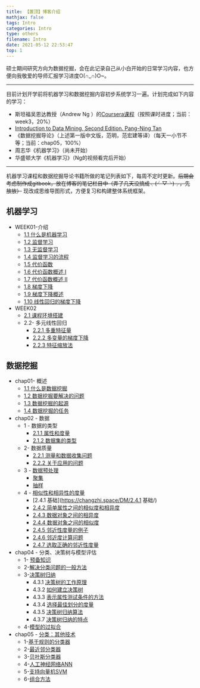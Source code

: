 ```yaml
---
title: 【置顶】博客介绍
mathjax: false
tags: Intro
categories: Intro
type: others
filename: Intro
date: 2021-05-12 22:53:47
top: 1
---
```

硕士期间研究方向为数据挖掘，会在此记录自己从小白开始的日常学习内容，也方便向我敬爱的导师汇报学习进度O(∩_∩)O~。

---



目前计划开学前将机器学习和数据挖掘内容初步系统学习一遍。计划完成如下内容的学习：

- 斯坦福吴恩达教授（Andrew Ng ）的[Coursera课程](https://www.coursera.org/learn/machine-learning/home/welcome)（按照课时进度；当前：week3，20%）
- [Introduction to Data Mining, Second Edition. Pang-Ning Tan](https://book.douban.com/subject/20056013/)
- 《数据挖掘导论》（上述第一版中文版，范明，范宏建等译）（每天一小节不等；当前：chap05，100%）
- 周志华《机器学习》（尚未开始）
- 华盛顿大学《机器学习》（Ng的视频看完后开始）

---

<!--more -->

机器学习课程和数据挖掘导论书籍所做的笔记列表如下，每周不定时更新。~~后期会考虑制作成gitbook，放在博客的笔记栏目中（弄了几天没搞成╮(╯▽╰)╭，先放放）~~ 现改成思维导图形式，方便复习和构建整体系统框架。

## 机器学习

- WEEK01-介绍
  - [1.1 什么是机器学习](https://changzhi.space/ML/What%20is%20Machine%20Learning/)
  - [1.2 监督学习](https://changzhi.space/ML/Supervised%20Learning/)
  - [1.3 无监督学习](https://changzhi.space/ML/Unsupervised%20Learning/)
  - [1.4 监督学习的流程](https://changzhi.space/ML/Model%20Representation/)
  - [1.5 代价函数](https://changzhi.space/ML/Cost%20Function%20Intuition%20I/)
  - [1.6 代价函数概述 I](https://changzhi.space/ML/Cost%20Function/)
  - [1.7 代价函数概述 II](https://changzhi.space/ML/Cost%20Function%20Intuition%20II/)
  - [1.8 梯度下降](https://changzhi.space/ML/Gradient%20Descent/)
  - [1.9 梯度下降概述](https://changzhi.space/ML/Gradient%20Descent%20Intuition/)
  - [1.10 线性回归的梯度下降](https://changzhi.space/ML/Gradient%20Descent%20For%20Linear%20Regression/)
- WEEK02
  - [2.1 课程环境搭建](https://changzhi.space/ML/环境搭建/)
  - 2.2- 多元线性回归
    - [2.2.1 多重特征量](https://changzhi.space/ML/多重特征量)
    - [2.2.2 多变量的梯度下降](https://changzhi.space/ML/多变量的梯度下降/)
    - [2.2.3 特征缩放法](https://changzhi.space/ML/特征缩放法)

## 数据挖掘

- chap01- 概述
  - [1.1 什么是数据挖掘](https://changzhi.space/DM/什么是数据挖掘/)
  - [1.2 数据挖掘要解决的问题](https://changzhi.space/DM/数据挖掘要解决的问题)
  - [1.3 数据挖掘的起源](https://changzhi.space/DM/数据挖掘的起源/)
  - [1.4 数据挖掘的任务](https://changzhi.space/DM/数据挖掘的任务/)
- chap02 - 数据
  - 1 - 数据的类型
    - [2.1.1 属性和度量](https://changzhi.space/DM/属性和度量/)
    - [2.1.2 数据集的类型](https://changzhi.space/DM/数据集的类型/)
  - 2- 数据质量
    - [2.2.1 测量和数据收集问题](https://changzhi.space/DM/%E6%B5%8B%E9%87%8F%E5%92%8C%E6%95%B0%E6%8D%AE%E6%94%B6%E9%9B%86%E9%97%AE%E9%A2%98/)
    - [2.2.2 关于应用的问题](https://changzhi.space/DM/关于应用的问题/)
  - 3 - [数据预处理](https://changzhi.space/DM/数据预处理/)
    - [聚集](https://changzhi.space/DM/聚集/)
    - [抽样](https://changzhi.space/DM/抽样/)
  - 4 - [相似性和相异性的度量](https://changzhi.space/DM/相似性和相异性的度量/)
    - [2.4.1 基础](https://changzhi.space/DM/2.4.1 基础/)
    - [2.4.2 简单属性之间的相似度和相异度](https://changzhi.space/DM/简单属性之间的相似度和相异度/)
    - [2.4.3 数据对象之间的相异度](https://changzhi.space/DM/数据对象之间的相异度/)
    - [2.4.4 数据对象之间的相似度](https://changzhi.space/DM/数据对象之间的相似度/)
    - [2.4.5 邻近性度量的例子](https://changzhi.space/DM/邻近性度量的例子/)
    - [2.4.6 邻近度计算问题](https://changzhi.space/DM/邻近度计算问题/)
    - [2.4.7 选取正确的邻近性度量](https://changzhi.space/DM/选取正确的邻近性度量/)
- chap04 - 分类、决策树与模型评估
  - 1- [预备知识](https://changzhi.space/DM/预备知识/)
  - 2-[解决分类问题的一般方法](https://changzhi.space/DM/解决分类问题的一般方法/)
  - 3-[决策树归纳](https://changzhi.space/DM/决策树归纳/)
    - 4.3.1 [决策树的工作原理](https://changzhi.space/DM/决策树的工作原理/)
    - 4.3.2 [如何建立决策树](https://changzhi.space/DM/如何建立决策树/)
    - 4.3.3 [表示属性测试条件的方法](https://changzhi.space/DM/表示属性测试条件的方法/)
    - 4.3.4 [选择最佳划分的度量](https://changzhi.space/DM/选择最佳划分的度量/)
    - 4.3.5 [决策树归纳算法](https://changzhi.space/DM/决策树归纳算法/)
    - 4.3.7 [决策树归纳的特点](https://changzhi.space/DM/决策树归纳的特点/)
  - 4-[模型的过拟合](https://changzhi.space/DM/模型的过拟合/)
- chap05 - [分类：其他技术](https://changzhi.space/DM/分类-其他技术)
  - 1-[基于规则的分类器](https://changzhi.space/DM/基于规则的分类器/)
  - 2-[最近邻分类器](https://changzhi.space/DM/最近邻分类器/)
  - 3-[贝叶斯分类器](https://changzhi.space/DM/贝叶斯分类器/)
  - 4-[人工神经网络ANN](https://changzhi.space/DM/人工神经网络ANN/)
  - 5-[支持向量机SVM](https://changzhi.space/DM/支持向量机SVM/)
  - 6-[组合方法](https://changzhi.space/DM/组合方法/)

